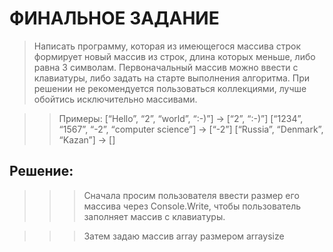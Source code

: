 # ФИНАЛЬНОЕ ЗАДАНИЕ #

 > Написать программу, которая из имеющегося массива строк формирует новый массив из строк, длина которых меньше, либо равна 3 символам. Первоначальный массив можно ввести с клавиатуры, либо задать на старте выполнения алгоритма. При решении не рекомендуется пользоваться коллекциями, лучше обойтись исключительно массивами.

>>Примеры: [“Hello”, “2”, “world”, “:-)”] → [“2”, “:-)”] [“1234”, “1567”, “-2”, “computer science”] →  [“-2”] [“Russia”, “Denmark”, “Kazan”] → []

## Решение: ## 


>>> Сначала просим пользователя ввести размер его массива через Console.Write, чтобы пользователь заполняет массив с клавиатуры.

>>> Затем задаю массив array размером arraysize


